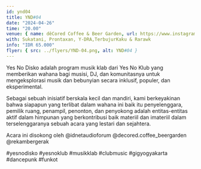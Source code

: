```yaml
---
id: ynd04
title: YND#04
date: "2024-04-26"
time: "20.00"
venue: { name: dêCored Coffee & Beer Garden, url: https://www.instagram.com/decored.coffee_beergarden }
with: Sukatani, Prontaxan, Y-DRA,TerbujurKaku & Rarawk
info: "IDR 65.000"
flyer: { src: ../flyers/YND-04.png, alt: YND#04 }
---
```


Yes No Disko adalah program musik klab dari Yes No Klub yang memberikan wahana bagi musisi, DJ, dan komunitasnya untuk mengeksplorasi musik dan bebunyian secara inklusif, populer, dan eksperimental.

Sebagai sebuah inisiatif berskala kecil dan mandiri, kami berkeyakinan bahwa siapapun yang terlibat dalam wahana ini baik itu penyelenggara, pemilik ruang, penampil, penonton, dan penyokong adalah entitas-entitas aktif dalam himpunan yang berkontribusi baik materiil dan imateriil dalam terselenggaranya sebuah acara yang lestari dan sejahtera.

Acara ini disokong oleh @idnetaudioforum @decored.coffee_beergarden @rekambergerak

#yesnodisko #yesnoklub #musikklab #clubmusic #gigyogyakarta #dancepunk #funkot